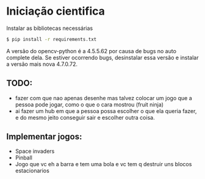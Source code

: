 # Iniciação cientifica

Instalar as bibliotecas necessárias

```bash
$ pip install -r requirements.txt
```

A versão do opencv-python é a 4.5.5.62 por causa de bugs no auto complete dela. Se estiver ocorrendo bugs, desinstalar essa versão
e instalar a versão mais nova 4.7.0.72.

## TODO:
 - fazer com que nao apenas desenhe mas talvez colocar um jogo que a pessoa pode jogar, como o que o cara mostrou (fruit ninja)
 - ai fazer um hub em que a pessoa possa escolher o que ela queria fazer, e do mesmo jeito conseguir sair e escolher outra coisa.

## Implementar jogos:
 - Space invaders 
 - Pinball
 - Jogo que vc eh a barra e tem uma bola e vc tem q destruir uns blocos estacionarios
